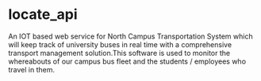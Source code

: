 # locate_api
An IOT based web service for North Campus Transportation System which will keep track of university buses in real time with a comprehensive transport management solution.This software is used to monitor the whereabouts of our campus bus fleet and the students / employees who travel in them.
